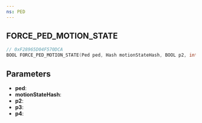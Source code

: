 ```yaml
---
ns: PED
---
```

## FORCE_PED_MOTION_STATE

```c
// 0xF28965D04F570DCA
BOOL FORCE_PED_MOTION_STATE(Ped ped, Hash motionStateHash, BOOL p2, int p3, BOOL p4);
```

## Parameters
* **ped**:
* **motionStateHash**:
* **p2**:
* **p3**:
* **p4**:
